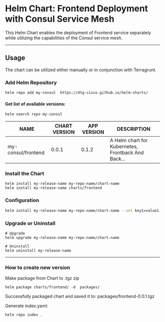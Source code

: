 # Helm Chart: Frontend Deployment with Consul Service Mesh

This Helm Chart enables the deployment of Frontend service separately while utilizing the capabilities of the Consul service mesh.

-------------------------------------
## Usage
The chart can be utilized either manually or in conjunction with Terragrunt.

### Add Helm Repository
```bash
helm repo add my-consul  https://dtg-cisco.github.io/helm-charts/
```
#### Get list of available versions:
```shell
helm search repo my-consul
```
| NAME               | CHART VERSION | APP VERSION | DESCRIPTION                                        | 
|--------------------|---------------|-------------|----------------------------------------------------|
| my-consul/frontend | 0.0.1         | 0.1.2       | A Helm chart for Kubernetes, Frontback And Back... |


### Install the Chart
```shell
helm install my-release-name my-repo-name/chart-name
helm install my-release-name charts/frontend
```

### Configuration
```bash
helm install my-release-name my-repo-name/chart-name --set key1=value1,key2=value2
```

### Upgrade or Uninstall
```shell
# Upgrade
helm upgrade my-release-name my-repo-name/chart-name

# Uninstall
helm uninstall my-release-name
```

------------------------------
### How to create new version

Make package from Chart to .tgz zip
```shell
helm package charts/frontend/ -d  packages/
```
Successfully packaged chart and saved it to: packages/frontend-0.0.1.tgz


Generate index.yaml:
```shell
helm repo index . 
```